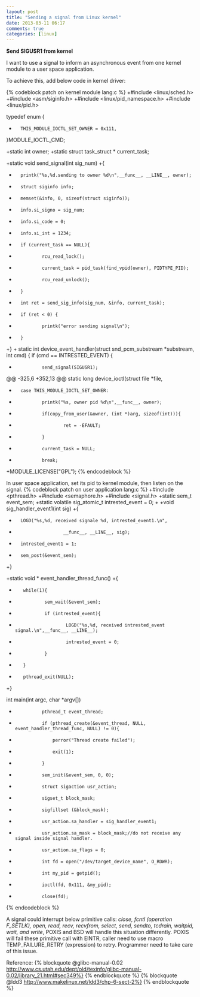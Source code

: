 ```yaml
---
layout: post
title: "Sending a signal from Linux kernel"
date: 2013-03-11 06:17
comments: true
categories: [linux]
---
```

**Send SIGUSR1 from kernel**

I want to use a signal to inform an asynchronous event from one kernel module to a user space application.

To achieve this, add below code in kernel driver:

{% codeblock patch on kernel module lang:c %}
+#include <linux/sched.h>
+#include <asm/siginfo.h>
+#include <linux/pid_namespace.h>
+#include <linux/pid.h>

typedef enum
 {
+       THIS_MODULE_IOCTL_SET_OWNER = 0x111,
 }MODULE_IOCTL_CMD;


+static int owner;
+static struct task_struct * current_task;

+static void send_signal(int sig_num)
+{
+       printk("%s,%d.sending to owner %d\n",__func__, __LINE__, owner);
+       struct siginfo info;
+       memset(&info, 0, sizeof(struct siginfo));
+       info.si_signo = sig_num;
+       info.si_code = 0;
+       info.si_int = 1234;
+       if (current_task == NULL){
+               rcu_read_lock();
+               current_task = pid_task(find_vpid(owner), PIDTYPE_PID);
+               rcu_read_unlock();
+       }
+       int ret = send_sig_info(sig_num, &info, current_task);
+       if (ret < 0) {
+               printk("error sending signal\n");
+       }
+}
+
 static int device_event_handler(struct snd_pcm_substream *substream, int cmd)
 {
		if (cmd == INTRESTED_EVENT) {
+               send_signal(SIGUSR1);



@@ -325,6 +352,13 @@ static long device_ioctl(struct file *file,
+       case THIS_MODULE_IOCTL_SET_OWNER:
+               printk("%s, owner pid %d\n",__func__, owner);
+               if(copy_from_user(&owner, (int *)arg, sizeof(int))){
+                       ret = -EFAULT;
+               }
+               current_task = NULL;
+               break;

+MODULE_LICENSE("GPL");
{% endcodeblock %}

In user space application, set its pid to kernel module, then listen on the signal.
{% codeblock patch on user application lang:c %}
+#include <pthread.h>
+#include <semaphore.h>
+#include <signal.h>
+static sem_t event_sem;
+static volatile sig_atomic_t intrested_event = 0;
+
+void sig_handler_event1(int sig)
+{
+       LOGD("%s,%d, received signale %d, intrested_event1.\n",
+                       __func__, __LINE__, sig);
+       intrested_event1 = 1;
+       sem_post(&event_sem);
+}

+static void * event_handler_thread_func()
+{
+        while(1){
+                sem_wait(&event_sem);
+                if (intrested_event){
+                        LOGD("%s,%d, received intrested_event signal.\n",__func__, __LINE__);
+                        intrested_event = 0;
+                }
+        }
+        pthread_exit(NULL);
+}

int main(int argc, char *argv[])
+               pthread_t event_thread;
+               if (pthread_create(&event_thread, NULL, event_handler_thread_func, NULL) != 0){
+               	perror("Thread create failed");
+               	exit(1);
+               }
+               sem_init(&event_sem, 0, 0);

+               struct sigaction usr_action;
+               sigset_t block_mask;
+               sigfillset (&block_mask);
+               usr_action.sa_handler = sig_handler_event1;
+               usr_action.sa_mask = block_mask;//do not receive any signal inside signal handler.
+               usr_action.sa_flags = 0;
+               int fd = open("/dev/target_device_name", O_RDWR);
+               int my_pid = getpid();
+               ioctl(fd, 0x111, &my_pid);
+               close(fd);
{% endcodeblock %}

A signal could interrupt below primitive calls:
*close, fcntl (operation F_SETLK), open, read, recv, recvfrom, select, send, sendto, tcdrain, waitpid, wait, and write*,
POXIS and BSD will handle this situation differently. POXIS will fail these primitive call with EINTR, caller need to use macro TEMP_FAILURE_RETRY (expression) to retry.
Programmer need to take care of this issue.

Reference:
{% blockquote @glibc-manual-0.02 http://www.cs.utah.edu/dept/old/texinfo/glibc-manual-0.02/library_21.html#sec349%}
{% endblockquote %}
{% blockquote @ldd3 http://www.makelinux.net/ldd3/chp-6-sect-2%}
{% endblockquote %}
